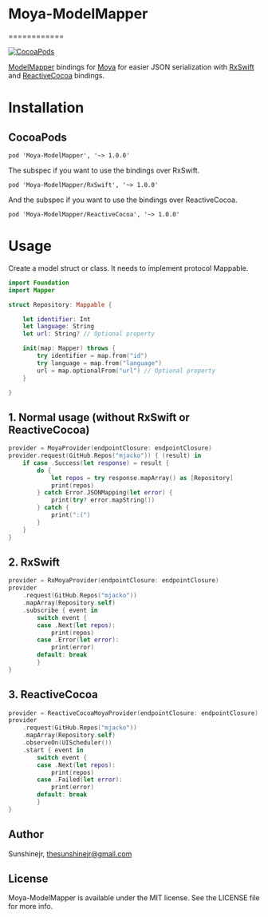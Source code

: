 # Moya-ModelMapper
============

[![CocoaPods](https://img.shields.io/cocoapods/v/Moya-ModelMapper.svg)](https://github.com/sunshinejr/Moya-ModelMapper)

[ModelMapper](https://github.com/lyft/mapper) bindings for
[Moya](https://github.com/Moya/Moya) for easier JSON serialization with [RxSwift](https://github.com/ReactiveX/RxSwift) and [ReactiveCocoa](https://github.com/ReactiveCocoa/ReactiveCocoa) bindings.

# Installation

## CocoaPods

`pod 'Moya-ModelMapper', '~> 1.0.0'`

The subspec if you want to use the bindings over RxSwift.

`pod 'Moya-ModelMapper/RxSwift', '~> 1.0.0'`

And the subspec if you want to use the bindings over ReactiveCocoa.

`pod 'Moya-ModelMapper/ReactiveCocoa', '~> 1.0.0'`

# Usage

Create a model struct or class. It needs to implement protocol Mappable.

```swift
import Foundation
import Mapper

struct Repository: Mappable {

    let identifier: Int
    let language: String
    let url: String? // Optional property

    init(map: Mapper) throws {
        try identifier = map.from("id")
        try language = map.from("language")
        url = map.optionalFrom("url") // Optional property
    }

}
```

## 1. Normal usage (without RxSwift or ReactiveCocoa)

```swift
provider = MoyaProvider(endpointClosure: endpointClosure)
provider.request(GitHub.Repos("mjacko")) { (result) in
    if case .Success(let response) = result {
        do {
            let repos = try response.mapArray() as [Repository]
            print(repos)
        } catch Error.JSONMapping(let error) {
            print(try? error.mapString())
        } catch {
            print(":(")
        }
    }
}
```

## 2. RxSwift
```swift
provider = RxMoyaProvider(endpointClosure: endpointClosure)
provider
    .request(GitHub.Repos("mjacko"))
    .mapArray(Repository.self)
    .subscribe { event in
        switch event {
        case .Next(let repos):
            print(repos)
        case .Error(let error):
            print(error)
        default: break
        }
}
```


## 3. ReactiveCocoa
```swift
provider = ReactiveCocoaMoyaProvider(endpointClosure: endpointClosure)
provider
    .request(GitHub.Repos("mjacko"))
    .mapArray(Repository.self)
    .observeOn(UIScheduler())
    .start { event in
        switch event {
        case .Next(let repos):
            print(repos)
        case .Failed(let error):
            print(error)
        default: break
        }
}
```

## Author

Sunshinejr, thesunshinejr@gmail.com

## License

Moya-ModelMapper is available under the MIT license. See the LICENSE file for more info.
